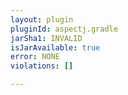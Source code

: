 ```yaml
---
layout: plugin
pluginId: aspectj.gradle
jarSha1: INVALID
isJarAvailable: true
error: NONE
violations: []

---
```

